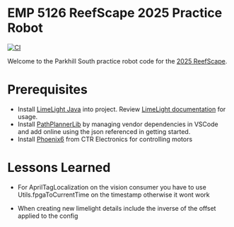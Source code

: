 # EMP 5126 ReefScape 2025 Practice Robot
[![CI](https://github.com/First5126/2025-reefscape-practice/actions/workflows/main.yml/badge.svg?branch=main)](https://github.com/First5126/2025-reefscape-practice/actions/workflows/main.yml)

Welcome to the Parkhill South practice robot code for the [2025 ReefScape][1].

# Prerequisites
* Install [LimeLight Java][2] into project.  Review [LimeLight documentation][3] for usage.
* Install [PathPlannerLib][4] by managing vendor dependencies in VSCode and add online using the json referenced in getting started.
* Install [Phoenix6][5] from CTR Electronics for controlling motors

[1]: https://www.firstinspires.org/robotics/frc/game-and-season
[2]: https://github.com/LimelightVision/limelightlib-wpijava
[3]: https://docs.limelightvision.io/docs/docs-limelight/apis/limelight-lib
[4]: https://pathplanner.dev/pplib-getting-started.html#install-pathplannerlib
[5]: https://maven.ctr-electronics.com/release/com/ctre/phoenix6/latest/Phoenix6-replay-frc2025-latest.json

# Lessons Learned

* For AprilTagLocalization on the vision consumer you have to use Utils.fpgaToCurrentTime on the timestamp otherwise it wont work 

* When creating new limelight details include the inverse of the offset applied to the config